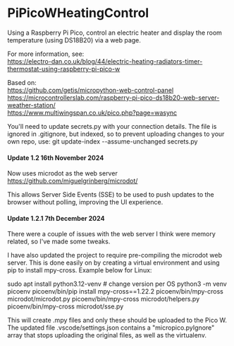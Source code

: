 # PiPicoWHeatingControl
Using a Raspberry Pi Pico, control an electric heater and display the room temperature (using DS18B20) via a web page.

For more information, see:  
https://electro-dan.co.uk/blog/44/electric-heating-radiators-timer-thermostat-using-raspberry-pi-pico-w

Based on:  
https://github.com/getis/micropython-web-control-panel  
https://microcontrollerslab.com/raspberry-pi-pico-ds18b20-web-server-weather-station/  
https://www.multiwingspan.co.uk/pico.php?page=wasync  

You'll need to update secrets.py with your connection details. The file is ignored in .gitignore, but indexed, so to prevent uploading changes to your own repo, use:
 git update-index --assume-unchanged secrets.py

#### Update 1.2 16th November 2024
Now uses microdot as the web server https://github.com/miguelgrinberg/microdot/ 

This allows Server Side Events (SSE) to be used to push updates to the browser without polling, improving the UI experience. 

#### Update 1.2.1 7th December 2024
There were a couple of issues with the web server I think were memory related, so I've made some tweaks. 

I have also updated the project to require pre-compiling the microdot web server. This is done easily on by creating a virtual environment and using pip to install mpy-cross. Example below for Linux:

 sudo apt install python3.12-venv # change version per OS
 python3 -m venv picoenv
 picoenv/bin/pip install mpy-cross==1.22.2
 picoenv/bin/mpy-cross microdot/microdot.py
 picoenv/bin/mpy-cross microdot/helpers.py
 picoenv/bin/mpy-cross microdot/sse.py

This will create .mpy files and only these should be uploaded to the Pico W. The updated file .vscode/settings.json contains a "micropico.pyIgnore" array that stops uploading the original files, as well as the virtualenv. 
